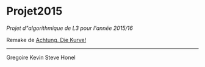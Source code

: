 Projet2015
=======
*Projet d"algorithmique de L3 pour l'année 2015/16*

Remake de [Achtung, Die Kurve!](https://en.wikipedia.org/wiki/Achtung,_die_Kurve!)

-----------------------------------------------------------------------

Gregoire Kevin
Steve Honel
